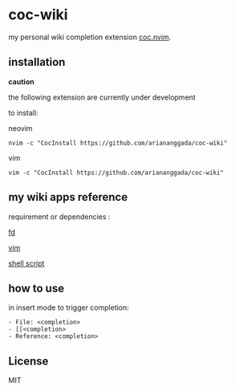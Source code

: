 # coc-wiki

my personal wiki completion extension [coc.nvim](https://github.com/neoclide/coc.nvim).

## installation

**caution**

the following extension are currently under development 

to install:

neovim

```
nvim -c "CocInstall https://github.com/ariananggada/coc-wiki"
```

vim
```
vim -c "CocInstall https://github.com/ariananggada/coc-wiki"
```

## my wiki apps reference

requirement or dependencies :

[fd](https://github.com/sharkdp/fd)

[vim](https://github.com/ariananggada/macos_dotfiles/tree/master/.vim)

[shell script](https://github.com/ariananggada/macos_dotfiles/tree/master/.local/bin)


## how to use

in insert mode to trigger completion:

    - File: <completion>
    - [[<completion>
    - Reference: <completion>


## License

MIT
